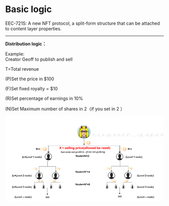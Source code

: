 # Basic logic

EEC-721S: A new NFT protocol, a split-form structure that can be attached to content layer properties.

****

**Distribution logic：**

Example:\
Creator Geoff to publish and sell&#x20;

T=Total revenue&#x20;

(P)Set the price in $100&#x20;

(F)Set fixed royalty = $10&#x20;

(R)Set percentage of earnings in 10%&#x20;

(N)Set Maximum number of shares in 2（if you set in 2 ）



![](<../../.gitbook/assets/image (1).png>)
